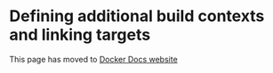 # Defining additional build contexts and linking targets

This page has moved to [Docker Docs website](https://docs.docker.com/build/bake/build-contexts)
